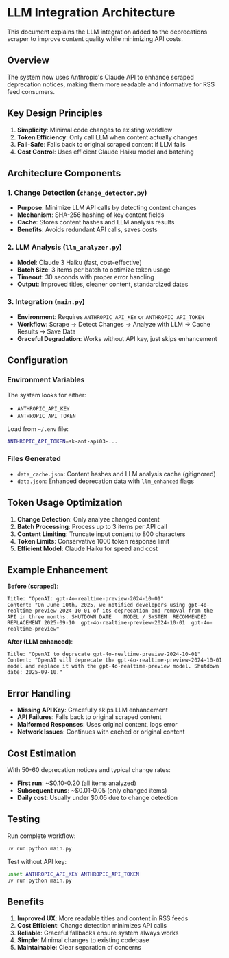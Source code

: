 # LLM Integration Architecture

This document explains the LLM integration added to the deprecations scraper to improve content quality while minimizing API costs.

## Overview

The system now uses Anthropic's Claude API to enhance scraped deprecation notices, making them more readable and informative for RSS feed consumers.

## Key Design Principles

1. **Simplicity**: Minimal code changes to existing workflow
2. **Token Efficiency**: Only call LLM when content actually changes
3. **Fail-Safe**: Falls back to original scraped content if LLM fails
4. **Cost Control**: Uses efficient Claude Haiku model and batching

## Architecture Components

### 1. Change Detection (`change_detector.py`)

- **Purpose**: Minimize LLM API calls by detecting content changes
- **Mechanism**: SHA-256 hashing of key content fields
- **Cache**: Stores content hashes and LLM analysis results
- **Benefits**: Avoids redundant API calls, saves costs

### 2. LLM Analysis (`llm_analyzer.py`)

- **Model**: Claude 3 Haiku (fast, cost-effective)
- **Batch Size**: 3 items per batch to optimize token usage
- **Timeout**: 30 seconds with proper error handling
- **Output**: Improved titles, cleaner content, standardized dates

### 3. Integration (`main.py`)

- **Environment**: Requires `ANTHROPIC_API_KEY` or `ANTHROPIC_API_TOKEN`
- **Workflow**: Scrape → Detect Changes → Analyze with LLM → Cache Results → Save Data
- **Graceful Degradation**: Works without API key, just skips enhancement

## Configuration

### Environment Variables

The system looks for either:
- `ANTHROPIC_API_KEY` 
- `ANTHROPIC_API_TOKEN`

Load from `~/.env` file:
```bash
ANTHROPIC_API_TOKEN=sk-ant-api03-...
```

### Files Generated

- `data_cache.json`: Content hashes and LLM analysis cache (gitignored)
- `data.json`: Enhanced deprecation data with `llm_enhanced` flags

## Token Usage Optimization

1. **Change Detection**: Only analyze changed content
2. **Batch Processing**: Process up to 3 items per API call
3. **Content Limiting**: Truncate input content to 800 characters
4. **Token Limits**: Conservative 1000 token response limit
5. **Efficient Model**: Claude Haiku for speed and cost

## Example Enhancement

**Before (scraped)**:
```
Title: "OpenAI: gpt-4o-realtime-preview-2024-10-01"
Content: "On June 10th, 2025, we notified developers using gpt-4o-realtime-preview-2024-10-01 of its deprecation and removal from the API in three months. SHUTDOWN DATE	MODEL / SYSTEM	RECOMMENDED REPLACEMENT 2025-09-10	gpt-4o-realtime-preview-2024-10-01	gpt-4o-realtime-preview"
```

**After (LLM enhanced)**:
```
Title: "OpenAI to deprecate gpt-4o-realtime-preview-2024-10-01"
Content: "OpenAI will deprecate the gpt-4o-realtime-preview-2024-10-01 model and replace it with the gpt-4o-realtime-preview model. Shutdown date: 2025-09-10."
```

## Error Handling

- **Missing API Key**: Gracefully skips LLM enhancement
- **API Failures**: Falls back to original scraped content
- **Malformed Responses**: Uses original content, logs error
- **Network Issues**: Continues with cached or original content

## Cost Estimation

With 50-60 deprecation notices and typical change rates:

- **First run**: ~$0.10-0.20 (all items analyzed)
- **Subsequent runs**: ~$0.01-0.05 (only changed items)
- **Daily cost**: Usually under $0.05 due to change detection

## Testing

Run complete workflow:
```bash
uv run python main.py
```

Test without API key:
```bash
unset ANTHROPIC_API_KEY ANTHROPIC_API_TOKEN
uv run python main.py
```

## Benefits

1. **Improved UX**: More readable titles and content in RSS feeds
2. **Cost Efficient**: Change detection minimizes API calls
3. **Reliable**: Graceful fallbacks ensure system always works
4. **Simple**: Minimal changes to existing codebase
5. **Maintainable**: Clear separation of concerns